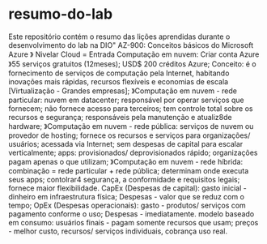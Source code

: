 # resumo-do-lab
Este repositório contém o resumo das lições aprendidas durante o desenvolvimento do lab na DIO"
AZ-900: Conceitos básicos do Microsoft Azure 》 Nivelar Cloud = Entrada
Computação em nuvem: Criar conta Azure 》55 serviços  gratuitos  (12meses); USD$ 200 créditos Azure;
Conceito: é o fornecimento de serviços de computação pela Internet, habitando inovações mais rápidas, recursos flexíveis e economias de escala [Virtualização - Grandes empresas];
》Computação em nuvem - rede particular: nuvem em datacenter; responsável por operar serviços que fornecem; não fornece acesso para terceiros; tem controle total sobre os recursos e segurança; responsáveis pela manutenção e atualiz8de hardware;
》Computação em nuvem - rede pública: serviços de nuvem ou provedor  de hosting; fornece os recursos e serviços para organizações/ usuários; acessada via Internet; sem despesas de capital para escalar verticalmente; apps: provisionados/ deprovisionados rápido; organizações pagam apenas o que utilizam;
》Computação em nuvem - rede híbrida: combinação = rede particular + rede pública; determinam onde executa seus apps; contolrar4 segurança,  a conformidade e requisitos legais; fornece maior flexibilidade. 
CapEx (Despesas de capital): gasto inicial - dinheiro em infraestrutura física; Despesas - valor que se reduz  com o tempo;
OpEx (Despesas  operacionais): gasto - produtos/ serviços com pagamento  conforme  o uso; Despesas - imediatamente.
modelo baseado em consumo: usuários  finais  - pagam somente recursos que usam; preços - melhor custo, recursos/ serviços individuais, cobrança uso real.

